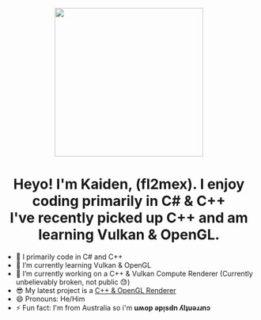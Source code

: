 <p align="center"><img src="img.gif" width="300" height="300"/></p>
<h1 align="center">Heyo! I'm Kaiden, (fl2mex). I enjoy coding primarily in C# & C++<br>
I've recently picked up C++ and am learning Vulkan & OpenGL.</h1>

- 🔭 I primarily code in C# and C++
- 🌱 I’m currently learning Vulkan & OpenGL
- 🤔 I’m currently working on a C++ & Vulkan Compute Renderer (Currently unbelievably broken, not public 😓)
- 😎 My latest project is a [C++ & OpenGL Renderer](https://github.com/fl2mex/OpenGL-Test)
- 😄 Pronouns: He/Him
- ⚡ Fun fact: I'm from Australia so i'm **uʍop ǝpᴉsdn ʎlʇuǝɹɹnɔ**
